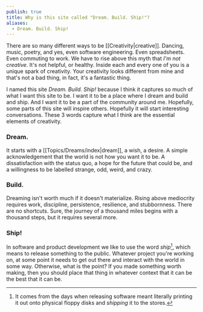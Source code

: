 ```yaml
---
publish: true
title: Why is this site called "Dream. Build. Ship!"?
aliases:
  - Dream. Build. Ship!
---
```


There are so many different ways to be [[Creativity|creative]]. Dancing, music, poetry, and yes, even software engineering. Even spreadsheets. Even commuting to work. We have to rise above this myth that *I'm not creative*. It's not helpful, or healthy. Inside each and every one of you is a unique spark of creativity. Your creativity looks different from mine and that's not a bad thing, in fact, it's a fantastic thing. 

I named this site *Dream. Build. Ship!* because I think it captures so much of what I want this site to be. I want it to be a place where I dream and build and ship. And I want it to be a part of the community around me. Hopefully, some parts of this site will inspire others. Hopefully it will start interesting conversations. These 3 words capture what I think are the essential elements of creativity. 

### Dream. 
It starts with a [[Topics/Dreams/index|dream]], a wish, a desire. A simple acknowledgement that the world is not how you want it to be. A dissatisfaction with the status quo, a hope for the future that could be, and a willingness to be labelled strange, odd, weird, and crazy. 
[^1]: It comes from the days when releasing software meant literally printing it out onto physical floppy disks and *shipping* it to the stores. 

### Build. 
Dreaming isn't worth much if it doesn't materialize. Rising above mediocrity requires work, discipline, persistence, resilience, and stubbornness. There are no shortcuts. Sure, the journey of a thousand miles begins with a thousand steps, but it requires several more. 

### Ship!
In software and product development we like to use the word *ship*[^1], which means to release something to the public. Whatever project you're working on, at some point it needs to get out there and interact with the world in some way. Otherwise, what is the point? If you made something worth making, then you should place that thing in whatever context that it can be the best that it can be. 

